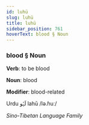 ```yaml
---
id: luhü
slug: luhü
title: luhü
sidebar_position: 761
hoverText: blood § Noun
---
```


### blood § Noun

**Verb**: to be blood

**Noun**: blood

**Modifier**: blood-related

Urdu لَہُو lahū /lə.ɦuː/

*Sino-Tibetan Language Family*